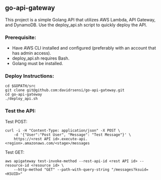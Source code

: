 ## go-api-gateway
This project is a simple Golang API that utilizes AWS Lambda, API Gateway, and DynamoDB. Use the deploy_api.sh script to quickly deploy the API.

### Prerequisite:
- Have AWS CLI installed and configured (preferably with an account that has admin access).
- deploy_api.sh requires Bash.
- Golang must be installed.

### Deploy Instructions:
```
cd $GOPATH/src
git clone git@github.com:davidrsensi/go-api-gateway.git
cd go-api-gateway
./deploy_api.sh
```
### Test the API:
Test POST:
```
curl -i -H "Content-Type: application/json" -X POST \
    -d '{"User":"Post User", "Message": "Test Message"}' \
    https://<rest API id>.execute-api.<region>.amazonaws.com/<stage>/messages
```

Test GET:
```
aws apigateway test-invoke-method --rest-api-id <rest API id> --resource-id <resource id> \
    --http-method "GET" --path-with-query-string "/messages?ksuid=<KSUID>"
```